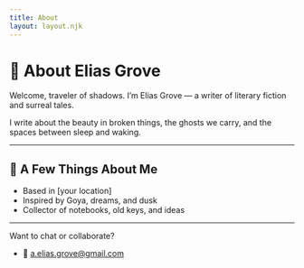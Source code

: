 ```yaml
---
title: About
layout: layout.njk
---
```


# 👤 About Elias Grove

Welcome, traveler of shadows. I’m Elias Grove — a writer of literary fiction and surreal tales.

I write about the beauty in broken things, the ghosts we carry, and the spaces between sleep and waking.

---

## 🌙 A Few Things About Me

- Based in [your location]
- Inspired by Goya, dreams, and dusk
- Collector of notebooks, old keys, and ideas

---

Want to chat or collaborate?

- 📧 [a.elias.grove@gmail.com](mailto:a.elias.grove@gmail.com)
